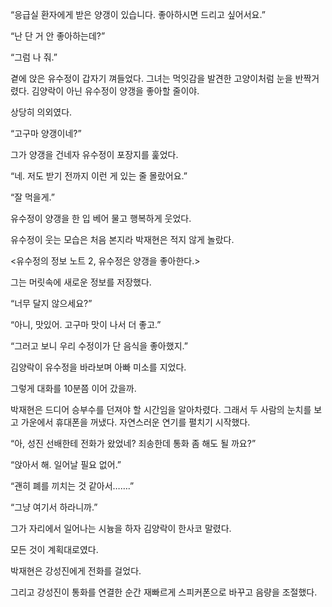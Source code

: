 “응급실 환자에게 받은 양갱이 있습니다. 좋아하시면 드리고 싶어서요.”

“난 단 거 안 좋아하는데?”

“그럼 나 줘.”

곁에 앉은 유수정이 갑자기 껴들었다. 그녀는 먹잇감을 발견한 고양이처럼 눈을 반짝거렸다. 김양락이 아닌 유수정이 양갱을 좋아할 줄이야.

상당히 의외였다.

“고구마 양갱이네?”

그가 양갱을 건네자 유수정이 포장지를 훑었다.

“네. 저도 받기 전까지 이런 게 있는 줄 몰랐어요.”

“잘 먹을게.”

유수정이 양갱을 한 입 베어 물고 행복하게 웃었다.

유수정이 웃는 모습은 처음 본지라 박재현은 적지 않게 놀랐다.

<유수정의 정보 노트 2, 유수정은 양갱을 좋아한다.>

그는 머릿속에 새로운 정보를 저장했다.

“너무 달지 않으세요?”

“아니, 맛있어. 고구마 맛이 나서 더 좋고.”

“그러고 보니 우리 수정이가 단 음식을 좋아했지.”

김양락이 유수정을 바라보며 아빠 미소를 지었다.

그렇게 대화를 10분쯤 이어 갔을까.

박재현은 드디어 승부수를 던져야 할 시간임을 알아차렸다. 그래서 두 사람의 눈치를 보고 가운에서 휴대폰을 꺼냈다. 자연스러운 연기를 펼치기 시작했다.

“아, 성진 선배한테 전화가 왔었네? 죄송한데 통화 좀 해도 될 까요?”

“앉아서 해. 일어날 필요 없어.”

“괜히 폐를 끼치는 것 같아서…….”

“그냥 여기서 하라니까.”

그가 자리에서 일어나는 시늉을 하자 김양락이 한사코 말렸다.

모든 것이 계획대로였다.

박재현은 강성진에게 전화를 걸었다.

그리고 강성진이 통화를 연결한 순간 재빠르게 스피커폰으로 바꾸고 음량을 조절했다.
